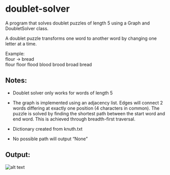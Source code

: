 # doublet-solver
A program that solves doublet puzzles of length 5 using a Graph and DoubletSolver class.

A doublet puzzle transforms one word to another word by changing one letter at a time.

Example:</br>
flour -> bread</br>
flour floor flood blood brood broad bread

## Notes:
- Doublet solver only works for words of length 5

- The graph is implemented using an adjacency list. Edges will connect 2 words differing
  at exactly one position (4 characters in common). The puzzle is solved by finding the
  shortest path between the start word and end word. This is achieved through
  breadth-first traversal.
  
- Dictionary created from knuth.txt

- No possible path will output “None”  
	   
## Output:
![alt text](https://user-images.githubusercontent.com/34634457/34194519-ed0eda8e-e50d-11e7-8026-9ec3ed83c929.png)
